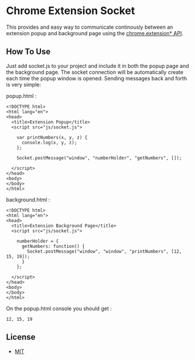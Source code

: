 Chrome Extension Socket
=======================
This provides and easy way to communicate continously between an extension popup and background page using the [chrome.extension* API](http://code.google.com/chrome/extensions/extension.html). 

How To Use
----------
Just add socket.js to your project and include it in both the popup page and the background page.  The socket connection will be automatically create each time the popup window is opened.  Sending messages back and forth is very simple:

popup.html :

    <!DOCTYPE html>
    <html lang="en">
    <head>
      <title>Extension Popup</title>
      <script src="js/socket.js">
        
        var printNumbers(x, y, z) {
          console.log(x, y, z);
        };
        
        Socket.postMessage("window", "numberHolder", "getNumbers", []);
        
      </script>
    </head>
    <body>
    </body>
    </html>
    
background.html :  

    <!DOCTYPE html>
    <html lang="en">
    <head>
      <title>Extension Background Page</title>
      <script src="js/socket.js">
        
        numberHolder = {
          getNumbers: function() {
            Socket.postMessage("window", "window", "printNumbers", [12, 15, 19]);
          }
        };
        
      </script>
    </head>
    <body>
    </body>
    </html>
    
On the popup.html console you should get :

    12, 15, 19
    
License
-------
- [MIT](http://www.opensource.org/licenses/mit-license.php)

    